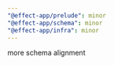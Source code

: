 ```yaml
---
"@effect-app/prelude": minor
"@effect-app/schema": minor
"@effect-app/infra": minor
---
```


more schema alignment
